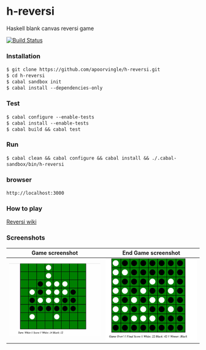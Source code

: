 # h-reversi
Haskell blank canvas reversi game  

[![Build Status](https://travis-ci.org/apoorvingle/h-reversi.svg?branch=master)](https://travis-ci.org/apoorvingle/h-reversi)  

### Installation

```
$ git clone https://github.com/apoorvingle/h-reversi.git
$ cd h-reversi
$ cabal sandbox init
$ cabal install --dependencies-only
```

### Test
```
$ cabal configure --enable-tests
$ cabal install --enable-tests
$ cabal build && cabal test
```

### Run
```
$ cabal clean && cabal configure && cabal install && ./.cabal-sandbox/bin/h-reversi
```

### browser

```
http://localhost:3000
```

### How to play
[Reversi wiki](https://en.wikipedia.org/wiki/Reversi)

### Screenshots
| Game screenshot    | End Game screenshot    |
| ------------------ |:----------------------:|
| ![Game screenshot](images/screenshot.jpeg)  | ![End Game screenshot](images/screenshot-endgame.jpeg)  |

